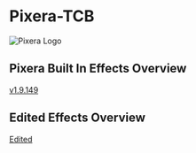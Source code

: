 # Pixera-TCB
![Pixera Logo](<[image url](https://pixera.one/typo3conf/ext/avtheme/Resources/Public/Images/pixera-logo.svg)>)
## Pixera Built In Effects Overview
[v1.9.149](/Pixera/Shaders/v1.9.149/_effect_overview.md)
## Edited Effects Overview
[Edited](/Shaders/Pixera-Edited/_effect_overview.md)
